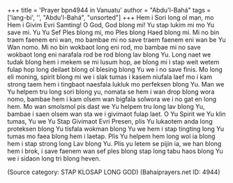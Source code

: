 +++
title = 'Prayer bpn4944 in Vanuatu'
author = "Abdu'l-Bahá"
tags = ['lang-bi', '', "Abdu'l-Bahá", "unsorted"]
+++
Hem i Sori long ol man, mo Hem i Givim Evri Samting!   O God, God blong mi! Yu stap lukim mi mo Yu save mi.  Yu Yu Sef Ples blong mi, mo Ples blong Haed blong mi.  Mi no bin traem faenem eni wan, mo bambae mi no save traem faenem eni wan be Yu Wan nomo.  Mi no bin wokbaot long eni rod, mo bambae mi no save wokbaot long eni narafala rod be rod blong lav blong Yu. Long naet we tudak blong hem i mekem se mi lusum hop, ae blong mi i stap weit wetem fulap hop long deilaet blong ol blesing blong Yu we i no save finis. Mo long eli moning, spirit blong mi we i slak tumas i kasem niufala laef mo i kam strong taem hem i tingbaot naesfala lukluk mo perfeksen blong Yu.  Man we Yu helpem tru long sori blong yu, nomata se hem i wan drop blong wora nomo, bambae hem i kam olsem wan bigfala solwora we i no gat en long hem.  Mo wan smolsmol pis dast we Yu helpem tru long lav blong Yu, bambae i saen olsem wan sta we i givimaot fulap laet.
O Yu Spirit we Yu klin tumas, Yu we Yu Stap Givimaot Evri Presen, plis Yu lukaotem anda long proteksen blong Yu tisfala wokman blong Yu we hem i stap tingting long Yu tumas mo faea blong hem i laetap.  Plis Yu helpem hem long wol ia blong hem i stap strong long Lav blong Yu.  Plis yu letem se pijin ia, we han blong hem i brok, i save faenem wan sef ples blong stap long tabu haos blong Yu we i sidaon long tri blong heven.

(Source category: STAP  KLOSAP  LONG  GOD)
(Bahaiprayers.net ID: 4944)
